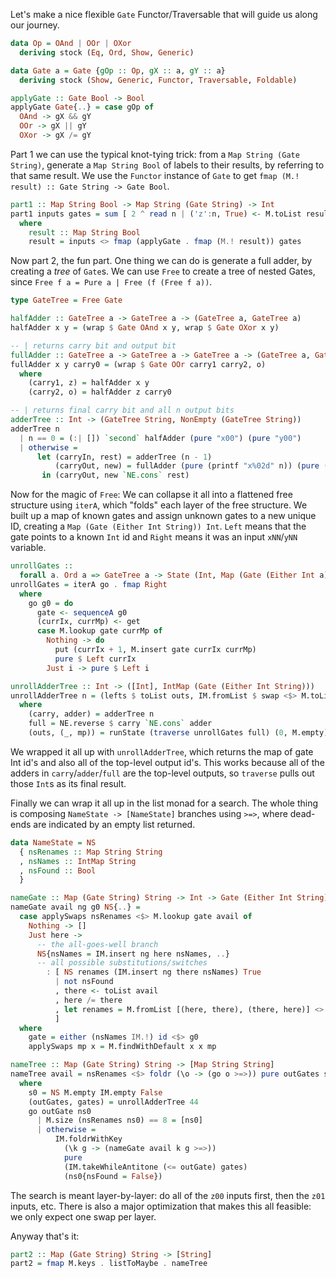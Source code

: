 Let's make a nice flexible `Gate` Functor/Traversable that will guide us along
our journey.

```haskell
data Op = OAnd | OOr | OXor
  deriving stock (Eq, Ord, Show, Generic)

data Gate a = Gate {gOp :: Op, gX :: a, gY :: a}
  deriving stock (Show, Generic, Functor, Traversable, Foldable)

applyGate :: Gate Bool -> Bool
applyGate Gate{..} = case gOp of
  OAnd -> gX && gY
  OOr -> gX || gY
  OXor -> gX /= gY
```

Part 1 we can use the typical knot-tying trick: from a `Map String (Gate
String)`, generate a `Map String Bool` of labels to their results, by referring
to that same result.  We use the `Functor` instance of `Gate` to get `fmap (M.!
result) :: Gate String -> Gate Bool`.

```haskell
part1 :: Map String Bool -> Map String (Gate String) -> Int
part1 inputs gates = sum [ 2 ^ read n | ('z':n, True) <- M.toList result ]
  where
    result :: Map String Bool
    result = inputs <> fmap (applyGate . fmap (M.! result)) gates
```

Now part 2, the fun part. One thing we can do is generate a full adder, by
creating a _tree_ of `Gate`s. We can use `Free` to create a tree of nested
Gates, since `Free f a = Pure a | Free (f (Free f a))`.

```haskell
type GateTree = Free Gate

halfAdder :: GateTree a -> GateTree a -> (GateTree a, GateTree a)
halfAdder x y = (wrap $ Gate OAnd x y, wrap $ Gate OXor x y)

-- | returns carry bit and output bit
fullAdder :: GateTree a -> GateTree a -> GateTree a -> (GateTree a, GateTree a)
fullAdder x y carry0 = (wrap $ Gate OOr carry1 carry2, o)
  where
    (carry1, z) = halfAdder x y
    (carry2, o) = halfAdder z carry0

-- | returns final carry bit and all n output bits
adderTree :: Int -> (GateTree String, NonEmpty (GateTree String))
adderTree n
  | n == 0 = (:| []) `second` halfAdder (pure "x00") (pure "y00")
  | otherwise =
      let (carryIn, rest) = adderTree (n - 1)
          (carryOut, new) = fullAdder (pure (printf "x%02d" n)) (pure (printf "y%02d" n)) carryIn
       in (carryOut, new `NE.cons` rest)
```

Now for the magic of `Free`: We can collapse it all into a flattened free
structure using `iterA`, which "folds" each layer of the free structure. We
built up a map of known gates and assign unknown gates to a new unique ID,
creating a `Map (Gate (Either Int String)) Int`. `Left` means that the gate
points to a known `Int` id and `Right` means it was an input `xNN`/`yNN`
variable.

```haskell
unrollGates ::
  forall a. Ord a => GateTree a -> State (Int, Map (Gate (Either Int a)) Int) (Either Int a)
unrollGates = iterA go . fmap Right
  where
    go g0 = do
      gate <- sequenceA g0
      (currIx, currMp) <- get
      case M.lookup gate currMp of
        Nothing -> do
          put (currIx + 1, M.insert gate currIx currMp)
          pure $ Left currIx
        Just i -> pure $ Left i

unrollAdderTree :: Int -> ([Int], IntMap (Gate (Either Int String)))
unrollAdderTree n = (lefts $ toList outs, IM.fromList $ swap <$> M.toList mp)
  where
    (carry, adder) = adderTree n
    full = NE.reverse $ carry `NE.cons` adder
    (outs, (_, mp)) = runState (traverse unrollGates full) (0, M.empty)
```

We wrapped it all up with `unrollAdderTree`, which returns the map of gate Int
id's and also all of the top-level output id's. This works because all of the
adders in `carry`/`adder`/`full` are the top-level outputs, so `traverse` pulls
out those `Int`s as its final result.

Finally we can wrap it all up in the list monad for a search. The whole thing
is composing `NameState -> [NameState]` branches using `>=>`, where dead-ends
are indicated by an empty list returned.

```haskell
data NameState = NS
  { nsRenames :: Map String String
  , nsNames :: IntMap String
  , nsFound :: Bool
  }

nameGate :: Map (Gate String) String -> Int -> Gate (Either Int String) -> NameState -> [NameState]
nameGate avail ng g0 NS{..} =
  case applySwaps nsRenames <$> M.lookup gate avail of
    Nothing -> []
    Just here ->
      -- the all-goes-well branch
      NS{nsNames = IM.insert ng here nsNames, ..}
      -- all possible substitutions/switches
        : [ NS renames (IM.insert ng there nsNames) True
          | not nsFound
          , there <- toList avail
          , here /= there
          , let renames = M.fromList [(here, there), (there, here)] <> nsRenames
          ]
  where
    gate = either (nsNames IM.!) id <$> g0
    applySwaps mp x = M.findWithDefault x x mp

nameTree :: Map (Gate String) String -> [Map String String]
nameTree avail = nsRenames <$> foldr (\o -> (go o >=>)) pure outGates s0
  where
    s0 = NS M.empty IM.empty False
    (outGates, gates) = unrollAdderTree 44
    go outGate ns0
      | M.size (nsRenames ns0) == 8 = [ns0]
      | otherwise =
          IM.foldrWithKey
            (\k g -> (nameGate avail k g >=>))
            pure
            (IM.takeWhileAntitone (<= outGate) gates)
            (ns0{nsFound = False})
```

The search is meant layer-by-layer: do all of the `z00` inputs first, then the
`z01` inputs, etc.  There is also a major optimization that makes this all
feasible: we only expect one swap per layer.

Anyway that's it:

```haskell
part2 :: Map (Gate String) String -> [String]
part2 = fmap M.keys . listToMaybe . nameTree
```
